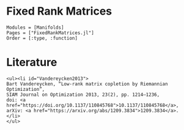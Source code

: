 # Fixed Rank Matrices

```@autodocs
Modules = [Manifolds]
Pages = ["FixedRankMatrices.jl"]
Order = [:type, :function]
```

# Literature

````@raw html
<ul><li id="Vandereycken2013">
Bart Vandereycken, “Low-rank matrix copletion by Riemannian Optimization”,
SIAM Journal on Optimization 2013, 23(2), pp. 1214–1236,
doi: <a href="https://doi.org/10.1137/110845768">10.1137/110845768</a>,
arXiv: <a href="https://arxiv.org/abs/1209.3834">1209.3834</a>.
</li>
</ul>
````
